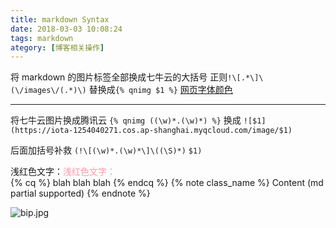 ```yaml
---
title: markdown Syntax
date: 2018-03-03 10:08:24
tags: markdown
ategory: [博客相关操作]
---
```

将 markdown 的图片标签全部换成七牛云的大括号
正则`!\[.*\]\(\/images\/(.*)\)` 替换成`{% qnimg $1 %}`
[网页字体颜色](http://www.w3school.com.cn/tags/html_ref_colornames.asp)

---

将七牛云图片换成腾讯云
`{% qnimg ((\w)*.(\w)*) %}` 换成
`![$1](https://iota-1254040271.cos.ap-shanghai.myqcloud.com/image/$1)`

后面加括号补救
`(!\[(\w)*.(\w)*\]\((\S)*)` `$1)`

浅红色文字：<font color="#FF98AA">浅红色文字：</font><br /> 
{% cq %} blah blah blah {% endcq %}
{% note class_name %} Content (md partial supported) {% endnote %}


![bip.jpg](https://iota-1254040271.cos.ap-shanghai.myqcloud.com/image/bip.jpg)